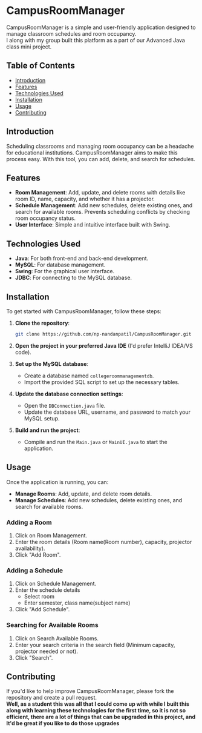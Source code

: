 # CampusRoomManager

CampusRoomManager is a simple and user-friendly application designed to manage classroom schedules and room occupancy.<br>
I along with my group built this platform as a part of our Advanced Java class mini project.

## Table of Contents

- [Introduction](#introduction)
- [Features](#features)
- [Technologies Used](#technologies-used)
- [Installation](#installation)
- [Usage](#usage)
- [Contributing](#contributing)

## Introduction

Scheduling classrooms and managing room occupancy can be a headache for educational institutions. CampusRoomManager aims
to make this process easy. With this tool, you can add, delete, and search for schedules.

## Features

- **Room Management**: Add, update, and delete rooms with details like room ID, name, capacity, and whether it has a
  projector.
- **Schedule Management**: Add new schedules, delete existing ones, and search for available rooms. Prevents scheduling
  conflicts by checking room occupancy status.
- **User Interface**: Simple and intuitive interface built with Swing.

## Technologies Used

- **Java**: For both front-end and back-end development.
- **MySQL**: For database management.
- **Swing**: For the graphical user interface.
- **JDBC**: For connecting to the MySQL database.

## Installation

To get started with CampusRoomManager, follow these steps:

1. **Clone the repository**:
    ```sh
    git clone https://github.com/np-nandanpatil/CampusRoomManager.git
    ```
2. **Open the project in your preferred Java IDE** (I'd prefer IntelliJ IDEA/VS code).

3. **Set up the MySQL database**:
    - Create a database named `collegeroommanagementdb`.
    - Import the provided SQL script to set up the necessary tables.

4. **Update the database connection settings**:
    - Open the `DBConnection.java` file.
    - Update the database URL, username, and password to match your MySQL setup.

5. **Build and run the project**:
    - Compile and run the `Main.java` or `MainUI.java` to start the application.

## Usage

Once the application is running, you can:

- **Manage Rooms**: Add, update, and delete room details.
- **Manage Schedules**: Add new schedules, delete existing ones, and search for available rooms.

### Adding a Room

1. Click on Room Management.
2. Enter the room details (Room name(Room number), capacity, projector availability).
3. Click "Add Room".

### Adding a Schedule

1. Click on Schedule Management.
2. Enter the schedule details
    * Select room
    * Enter semester, class name(subject name)
3. Click "Add Schedule".

### Searching for Available Rooms

1. Click on Search Available Rooms.
2. Enter your search criteria in the search field (Minimum capacity, projector needed or not).
3. Click "Search".

## Contributing

If you'd like to help improve CampusRoomManager, please fork the repository and create a pull request.<br>
**Well, as a student this was all that I could come up with while I built this along with learning these technologies for
the first time, so it is not so efficient, there are a lot of things that can be upgraded in this project, and It'd be great
if you like to do those upgrades**
